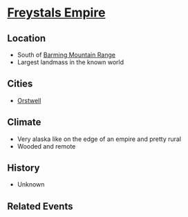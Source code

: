 # [Freystals Empire](/D%26D/VampireWithThomas/Places/Lands/Freystals%20Empire.md)

## Location

- South of [Barming Mountain Range](/D%26D/VampireWithThomas/Places/Lands/Barming%20Mountain%20Range.md)
- Largest landmass in the known world

## Cities

- [Orstwell](/D%26D/VampireWithThomas/Places/Towns/Orestwell.md)

## Climate

- Very alaska like on the edge of an empire and pretty rural
- Wooded and remote

## History

- Unknown

## Related Events
